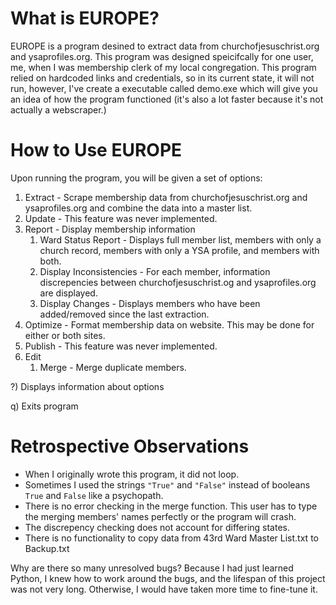 # What is EUROPE?

EUROPE is a program desined to extract data from churchofjesuschrist.org and ysaprofiles.org. This program was designed speicifcally for one user, me, when I was membership clerk of my local congregation. This program relied on hardcoded links and credentials, so in its current state, it will not run, however, I've create a executable called demo.exe which will give you an idea of how the program functioned (it's also a lot faster because it's not actually a webscraper.)

# How to Use EUROPE

Upon running the program, you will be given a set of options:

1) Extract - Scrape membership data from churchofjesuschrist.org and ysaprofiles.org and combine the data into a master list.
2) Update - This feature was never implemented.
3) Report - Display membership information
    1) Ward Status Report - Displays full member list, members with only a church record, members with only a YSA profile, and members with both.
    2) Display Inconsistencies - For each member, information discrepencies between churchofjesuschrist.og and ysaprofiles.org are displayed.
    3) Display Changes - Displays members who have been added/removed since the last extraction.
4) Optimize - Format membership data on website. This may be done for either or both sites.
5) Publish - This feature was never implemented.
6) Edit
   1) Merge - Merge duplicate members.
    
?) Displays information about options

q) Exits program

# Retrospective Observations

* When I originally wrote this program, it did not loop.
* Sometimes I used the strings `"True"` and `"False"` instead of booleans `True` and `False` like a psychopath.
* There is no error checking in the merge function. This user has to type the merging members' names perfectly or the program will crash.
* The discrepency checking does not account for differing states.
* There is no functionality to copy data from 43rd Ward Master List.txt to Backup.txt

Why are there so many unresolved bugs? Because I had just learned Python, I knew how to work around the bugs, and the lifespan of this project was not very long. Otherwise, I would have taken more time to fine-tune it.


